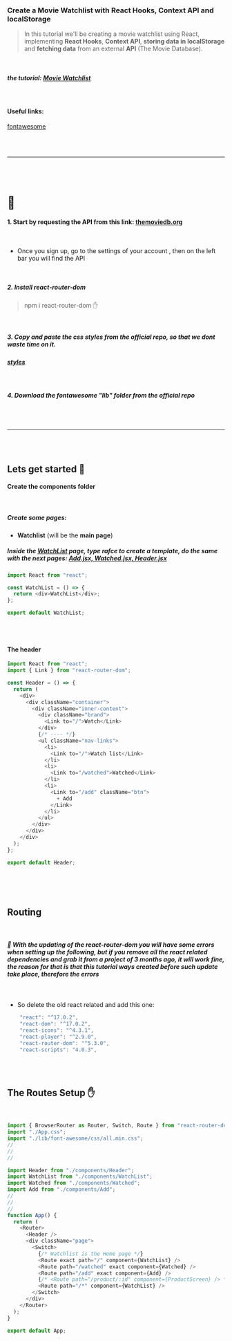 ### Create a Movie Watchlist with React Hooks, Context API and localStorage

> In this tutorial we'll be creating a movie watchlist using React, implementing **React Hooks**, **Context API**, **storing data in localStorage** and **fetching data** from an external **API** (The Movie Database).

<br>

##### the tutorial: [Movie Watchlist](https://youtu.be/1eO_hNYzaSc)

<br>

#### Useful links:

[fontawesome](https://fontawesome.com/docs/web/use-with/react/)

<br>
<br>

---

<br>
<br>

# 🥭

#### 1. Start by requesting the API from this link: [themoviedb.org](https://www.themoviedb.org/settings/api)

<br>

- Once you sign up, go to the settings of your account , then on the left bar you will find the API

<br>

##### 2. Install react-router-dom

> npm i react-router-dom ✋

<br>

##### 3. Copy and paste the css styles from the official repo, so that we dont waste time on it.

##### [styles](https://github.com/MattDobsonWeb/movie-watchlist-react/blob/master/src/App.css)

<br>

##### 4. Download the fontawesome "lib" folder from the official repo

<br>
<br>

---

<br>
<br>

## Lets get started 👾

#### Create the components folder

<br>

##### Create some pages:

- **Watchlist** (will be the **main page**)

##### Inside the <u>WatchList</u> page, type rafce to create a template, do the same with the next pages: <u>Add.jsx, Watched.jsx, Header.jsx</u>

```javascript
import React from "react";

const WatchList = () => {
  return <div>WatchList</div>;
};

export default WatchList;
```

<br>
<br>

#### The header

```javascript
import React from "react";
import { Link } from "react-router-dom";

const Header = () => {
  return (
    <div>
      <div className="container">
        <div className="inner-content">
          <div className="brand">
            <Link to="/">Watch</Link>
          </div>
          {/* ---- */}
          <ul className="nav-links">
            <li>
              <Link to="/">Watch list</Link>
            </li>
            <li>
              <Link to="/watched">Watched</Link>
            </li>
            <li>
              <Link to="/add" className="btn">
                + Add
              </Link>
            </li>
          </ul>
        </div>
      </div>
    </div>
  );
};

export default Header;
```

<br>
<br>
<br>

## Routing

<br>

##### 🔴 With the updating of the **react-router-dom** you will have some errors when setting up the following, but if you remove all the react related dependencies and grab it from a project of 3 months ago, it will work fine, the reason for that is that this tutorial ways created before such update take place, therefore the errors

<br>

- So delete the old react related and add this one:

```javascript
    "react": "^17.0.2",
    "react-dom": "^17.0.2",
    "react-icons": "^4.3.1",
    "react-player": "^2.9.0",
    "react-router-dom": "^5.3.0",
    "react-scripts": "4.0.3",
```

<br>
<br>

## The Routes Setup ✋

<br>

```javascript
import { BrowserRouter as Router, Switch, Route } from "react-router-dom";
import "./App.css";
import "./lib/font-awesome/css/all.min.css";
//
//
//

import Header from "./components/Header";
import WatchList from "./components/WatchList";
import Watched from "./components/Watched";
import Add from "./components/Add";
//
//
//
function App() {
  return (
    <Router>
      <Header />
      <div className="page">
        <Switch>
          {/* Watchlist is the Home page */}
          <Route exact path="/" component={WatchList} />
          <Route path="/watched" exact component={Watched} />
          <Route path="/add" exact component={Add} />
          {/* <Route path="/product/:id" component={ProductScreen} /> */}
          <Route path="/*" component={WatchList} />
        </Switch>
      </div>
    </Router>
  );
}

export default App;
```
